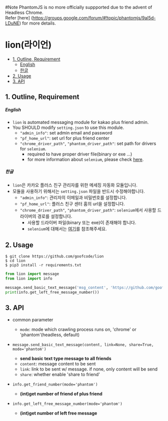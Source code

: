 #Note
PhantomJS is no more officially suppported due to the advent of Headless Chrome. <br/>
Refer  [here] (https://groups.google.com/forum/#!topic/phantomjs/9aI5d-LDuNE) for more details. 

# lion(라이언)

* [1. Outline, Requirement](#1-outline-requirement)
  * [English](#english)
  * [한글](#한글)
* [2. Usage](#2-usage)
* [3. API](#3-api)

## 1. Outline, Requirement
##### English
* `lion` is automated messaging module for kakao plus friend admin. 
* You SHOULD modify `setting.json` to use this module.
  * `"admin_info"`: set admin email and password
  * `"pf_home_url"`: set url for plus friend center
  * `"chrome_driver_path"`, `"phantom_driver_path"`: set path for drivers for `selenium`.
    * required to have proper driver file(binary or exe ...) 
    * for more information about `selenium`, please check [here](http://www.seleniumhq.org/).

##### 한글
* `lion`은 카카오 플러스 친구 관리자를 위한 메세징 자동화 모듈입니다.
* 모듈을 사용하기 위해서는 `setting.json` 파일을 반드시 수정해야합니다.
  * `"admin_info"`: 관리자의 이메일과 비밀번호를 설정합니다.
  * `"pf_home_url"`: 플러스 친구 센터 홈의 url을 설정합니다.
  * `"chrome_driver_path"`, `"phantom_driver_path"`: `selenium`에서 사용할 드라이버의 경로를 설정합니다.
    * 사용할 드라이버 파일(binary 또는 exe)이 존재해야 합니다.
    * `selenium`에 대해서는 [여기](http://www.seleniumhq.org/)를 참조해주세요.
    
  
## 2. Usage
``` 
$ git clone https://github.com/goofcode/lion
$ cd lion
$ pip3 install -r requirements.txt
```


```python
from lion import message
from lion import info

message.send_basic_text_message('msg_content', 'https://github.com/goofcode')
print(info.get_left_free_message_number())
```

## 3. API
* common parameter
    * `mode`: mode which crawling process runs on, 'chrome' or 'phantom'(headless, default)
    
* `message.send_basic_text_message(content, link=None, share=True, mode='phantom')`
    * **send basic text type message to all friends**
    * `content`: message content to be sent
    * `link`: link to be sent w/ message. if none, only content will be send
    * `share`: whether enable 'share to friend'
    
* `info.get_friend_number(mode='phantom')`
    * **(int)get number of friend of plus friend**
    
* `info.get_left_free_message_number(mode='phantom')`
    * **(int)get number of left free message**
